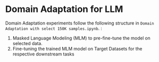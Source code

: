 # Domain Adaptation for LLM 
Domain Adaptation experiments follow the following structure in `Domain Adaptation with select 150K samples.ipynb`. : 
1. Masked Language Modeling (MLM) to pre-fine-tune the model on selected data.  
2. Fine-tuning the trained MLM model on Target Datasets for the respective downstream tasks



